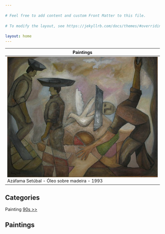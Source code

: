 ```yaml
---

# Feel free to add content and custom Front Matter to this file.

# To modify the layout, see https://jekyllrb.com/docs/themes/#overriding-theme-defaults

layout: home
---
```


| Paintings                                                                                                      | 
|----------------------------------------------------------------------------------------------------------------|
| ![Quadro](assets/img/anos-90/168542_122466197823583_1642710_n.jpg) Azáfama Setúbal - Óleo sobre madeira - 1993 |

## Categories

Painting [90s >>](/90s/)

## Paintings
